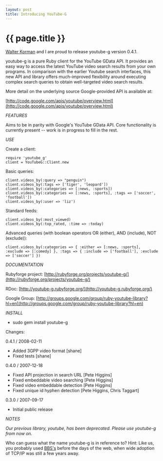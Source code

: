 ```yaml
--- 
layout: post
title: Introducing YouTube-G
---
```


{{ page.title }}
================

[Walter Korman](http://lemurware.blogspot.com/) and I are proud to release youtube-g version 0.4.1.  

youtube-g is a pure Ruby client for the YouTube GData API. It provides an easy
way to access the latest YouTube video search results from your own programs.
In comparison with the earlier Youtube search interfaces, this new API and
library offers much-improved flexibility around executing complex search
queries to obtain well-targeted video search results.

More detail on the underlying source Google-provided API is available at:

[http://code.google.com/apis/youtube/overview.html](http://code.google.com/apis/youtube/overview.html)

*FEATURES*
  
Aims to be in parity with Google's YouTube GData API.  Core functionality is currently present -- work is in progress to fill in the rest.

*USE*

Create a client:
  
	require 'youtube_g'
	client = YouTubeG::Client.new
  
Basic queries:

	client.videos_by(:query => "penguin")
	client.videos_by(:tags => ['tiger', 'leopard'])
	client.videos_by(:categories => [:news, :sports])
	client.videos_by(:categories => [:news, :sports], :tags => ['soccer', 'football'])
	client.videos_by(:user => 'liz')
        
Standard feeds:
        
	client.videos_by(:most_viewed)
	client.videos_by(:top_rated, :time => :today)
        
Advanced queries (with boolean operators OR (either), AND (include), NOT (exclude)):
        
	client.videos_by(:categories => { :either => [:news, :sports], :exclude => [:comedy] }, :tags => { :include => ['football'], :exclude => ['soccer'] })

*DOCUMENTATION*

Rubyforge project: [http://rubyforge.org/projects/youtube-g/](http://rubyforge.org/projects/youtube-g/)

RDoc: [http://youtube-g.rubyforge.org/](http://youtube-g.rubyforge.org/)

Google Group: [http://groups.google.com/group/ruby-youtube-library?hl=en](http://groups.google.com/group/ruby-youtube-library?hl=en)

*INSTALL*

* sudo gem install youtube-g

Changes:

0.4.1 / 2008-02-11

* Added 3GPP video format \[shane\]
* Fixed tests \[shane\]

0.4.0 / 2007-12-18

* Fixed API projection in search URL \[Pete Higgins\]
* Fixed embeddable video searching \[Pete Higgins\]
* Fixed video embeddable detection \[Pete Higgins\]
* Fixed unique id hyphen detection \[Pete Higgins, Chris Taggart\]

0.3.0 / 2007-09-17

* Initial public release

*NOTES*

_Our previous library, youtube, has been deprecated.  Please use youtube-g from now on._

Who can guess what the name youtube-g is in reference to? Hint: Like us, you probably used [BBS's](http://en.wikipedia.org/wiki/Bulletin_board_system) before the days of the web, when wide adoption of TCP/IP was still a few years away.
